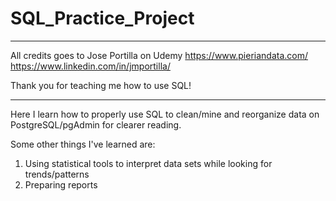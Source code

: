 # SQL_Practice_Project

***************

All credits goes to Jose Portilla on Udemy
https://www.pieriandata.com/
https://www.linkedin.com/in/jmportilla/

Thank you for teaching me how to use SQL!

***************



Here I learn how to properly use SQL to clean/mine and reorganize data on PostgreSQL/pgAdmin for clearer reading. 

Some other things I've learned are:
1. Using statistical tools to interpret data sets while looking for trends/patterns
2. Preparing reports
